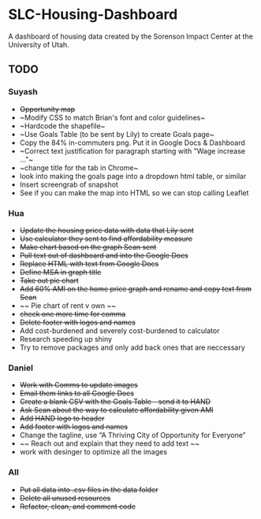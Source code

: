 # SLC-Housing-Dashboard

A dashboard of housing data created by the Sorenson Impact Center at the University of Utah. 

## TODO

### Suyash
* ~~Opportunity map~~
* ~Modify CSS to match Brian's font and color guidelines~
* ~Hardcode the shapefile~
* ~Use Goals Table (to be sent by Lily) to create Goals page~
* Copy the 84% in-commuters png. Put it in Google Docs & Dashboard
* ~Correct text justification for paragraph starting with "Wage increase ..."~
* ~change title for the tab in Chrome~
* look into making the goals page into a dropdown html table, or similar
* Insert screengrab of snapshot 
* See if you can make the map into HTML so we can stop calling Leaflet

### Hua
* ~~Update the housing price data with data that Lily sent~~
* ~~Use calculator they sent to find affordability measure~~
* ~~Make chart based on the graph Sean sent~~
* ~~Pull text out of dashboard and into the Google Docs~~
* ~~Replace HTML with text from Google Docs~~
* ~~Define MSA in graph title~~
* ~~Take out pie chart~~
* ~~Add 60% AMI on the home price graph and rename and copy text from Sean~~
* ~~ Pie chart of rent v own ~~
* ~~check one more time for comma~~
* ~~Delete footer with logos and names~~
* Add cost-burdened and severely cost-burdened to calculator
* Research speeding up shiny
* Try to remove packages and only add back ones that are neccessary


### Daniel
* ~~Work with Comms to update images~~
* ~~Email them links to all Google Docs~~
* ~~Create a blank CSV with the Goals Table - send it to HAND~~
* ~~Ask Sean about the way to calculate affordability given AMI~~
* ~~Add HAND logo to header~~ 
* ~~Add footer with logos and names~~ 
* Change the tagline, use “A Thriving City of Opportunity for Everyone”
* ~~ Reach out and explain that they need to add text ~~
* work with desinger to optimize all the images



### All
* ~~Put all data into .csv files in the data folder~~
* ~~Delete all unused resources~~
* ~~Refactor, clean, and comment code~~




